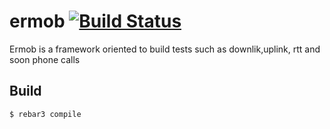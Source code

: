 ermob [![Build Status](https://travis-ci.org/semiocast/pgsql.png)](https://travis-ci.org/nadsat/ermob)
=====

Ermob is a framework oriented to build tests such as downlik,uplink, rtt and soon phone calls

Build
-----

    $ rebar3 compile
